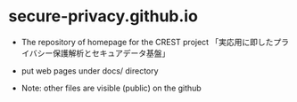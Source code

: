 # secure-privacy.github.io

* The repository of homepage for the CREST project 「実応用に即したプライバシー保護解析とセキュアデータ基盤」

* put web pages under docs/ directory
* Note: other files are visible (public) on the github

